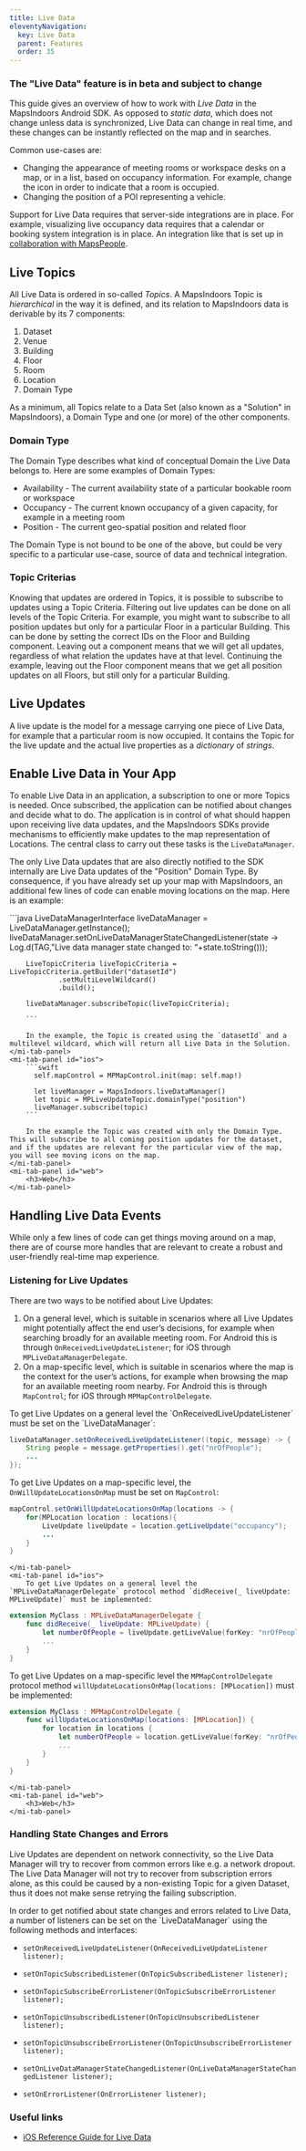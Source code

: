 ```yaml
---
title: Live Data
eleventyNavigation:
  key: Live Data
  parent: Features
  order: 35
---
```


### The "Live Data" feature is in beta and subject to change

This guide gives an overview of how to work with _Live Data_ in the MapsIndoors Android SDK. As opposed to _static data_, which does not change unless data is synchronized, Live Data can change in real time, and these changes can be instantly reflected on the map and in searches.

Common use-cases are:

- Changing the appearance of meeting rooms or workspace desks on a map, or in a list, based on occupancy information. For example, change the icon in order to indicate that a room is occupied.
- Changing the position of a POI representing a vehicle.

Support for Live Data requires that server-side integrations are in place. For example, visualizing live occupancy data requires that a calendar or booking system integration is in place. An integration like that is set up in [collaboration with MapsPeople](https://www.mapspeople.com/mapsindoors-integrations/).

## Live Topics

All Live Data is ordered in so-called _Topics_. A MapsIndoors Topic is _hierarchical_ in the way it is defined, and its relation to MapsIndoors data is derivable by its 7 components:

1. Dataset
1. Venue
1. Building
1. Floor
1. Room
1. Location
1. Domain Type

As a minimum, all Topics relate to a Data Set (also known as a "Solution" in MapsIndoors), a Domain Type and one (or more) of the other components.

### Domain Type

The Domain Type describes what kind of conceptual Domain the Live Data belongs to. Here are some examples of Domain Types:

- Availability - The current availability state of a particular bookable room or workspace
- Occupancy - The current known occupancy of a given capacity, for example in a meeting room
- Position - The current geo-spatial position and related floor

The Domain Type is not bound to be one of the above, but could be very specific to a particular use-case, source of data and technical integration.

### Topic Criterias

Knowing that updates are ordered in Topics, it is possible to subscribe to updates using a Topic Criteria. Filtering out live updates can be done on all levels of the Topic Criteria. For example, you might want to subscribe to all position updates but only for a particular Floor in a particular Building. This can be done by setting the correct IDs on the Floor and Building component. Leaving out a component means that we will get all updates, regardless of what relation the updates have at that level. Continuing the example, leaving out the Floor component means that we get all position updates on all Floors, but still only for a particular Building.

## Live Updates

A live update is the model for a message carrying one piece of Live Data, for example that a particular room is now occupied. It contains the Topic for the live update and the actual live properties as a _dictionary_ of _strings_.

## Enable Live Data in Your App

To enable Live Data in an application, a subscription to one or more Topics is needed. Once subscribed, the application can be notified about changes and decide what to do. The application is in control of what should happen upon receiving live data updates, and the MapsIndoors SDKs provide mechanisms to efficiently make updates to the map representation of Locations. The central class to carry out these tasks is the `LiveDataManager`.

The only Live Data updates that are also directly notified to the SDK internally are Live Data updates of the "Position" Domain Type. By consequence, if you have already set up your map with MapsIndoors, an additional few lines of code can enable moving locations on the map. Here is an example:

<mi-tabs>
    <mi-tab label="Android" tab-for="android"></mi-tab>
    <mi-tab label="iOS" tab-for="ios"></mi-tab>
    <mi-tab label="Web" tab-for="web"></mi-tab>
    <mi-tab-panel id="android">
        ```java
        LiveDataManagerInterface liveDataManager = LiveDataManager.getInstance();
        liveDataManager.setOnLiveDataManagerStateChangedListener(state -> Log.d(TAG,"Live data manager state changed to: “+state.toString()));

        LiveTopicCriteria liveTopicCriteria = LiveTopicCriteria.getBuilder("datasetId")
                .setMultiLevelWildcard()
                .build();

        liveDataManager.subscribeTopic(liveTopicCriteria);

        ```

        In the example, the Topic is created using the `datasetId` and a multilevel wildcard, which will return all Live Data in the Solution.
    </mi-tab-panel>
    <mi-tab-panel id="ios">
        ```swift
          self.mapControl = MPMapControl.init(map: self.map!)

          let liveManager = MapsIndoors.liveDataManager()
          let topic = MPLiveUpdateTopic.domainType("position")
          liveManager.subscribe(topic)
        ```

        In the example the Topic was created with only the Domain Type. This will subscribe to all coming position updates for the dataset, and if the updates are relevant for the particular view of the map, you will see moving icons on the map.
    </mi-tab-panel>
    <mi-tab-panel id="web">
        <h3>Web</h3>
    </mi-tab-panel>
</mi-tabs>

## Handling Live Data Events

While only a few lines of code can get things moving around on a map, there are of course more handles that are relevant to create a robust and user-friendly real-time map experience.

### Listening for Live Updates

There are two ways to be notified about Live Updates:

1. On a general level, which is suitable in scenarios where all Live Updates might potentially affect the end user’s decisions, for example when searching broadly for an available meeting room. For Android this is through `OnReceivedLiveUpdateListener`; for iOS through `MPLiveDataManagerDelegate`.
2. On a map-specific level, which is suitable in scenarios where the map is the context for the user’s actions, for example when browsing the map for an available meeting room nearby. For Android this is through `MapControl`; for iOS through `MPMapControlDelegate`.

<mi-tabs>
    <mi-tab label="Android" tab-for="android"></mi-tab>
    <mi-tab label="iOS" tab-for="ios"></mi-tab>
    <mi-tab label="Web" tab-for="web"></mi-tab>
    <mi-tab-panel id="android">
        To get Live Updates on a general level the `OnReceivedLiveUpdateListener` must be set on the `LiveDataManager`:

```java
liveDataManager.setOnReceivedLiveUpdateListener((topic, message) -> {
    String people = message.getProperties().get("nrOfPeople");
    ...
});
```

To get Live Updates on a map-specific level, the `OnWillUpdateLocationsOnMap` must be set on `MapControl`:

```java
mapControl.setOnWillUpdateLocationsOnMap(locations -> {
    for(MPLocation location : locations){
        LiveUpdate liveUpdate = location.getLiveUpdate("occupancy");
        ...
    }
}
```

    </mi-tab-panel>
    <mi-tab-panel id="ios">
        To get Live Updates on a general level the `MPLiveDataManagerDelegate` protocol method `didReceive(_ liveUpdate: MPLiveUpdate)` must be implemented:

```swift
extension MyClass : MPLiveDataManagerDelegate {
    func didReceive(_ liveUpdate: MPLiveUpdate) {
        let numberOfPeople = liveUpdate.getLiveValue(forKey: "nrOfPeople")
        ...
    }
}
```

To get Live Updates on a map-specific level the `MPMapControlDelegate` protocol method `willUpdateLocationsOnMap(locations: [MPLocation])` must be implemented:

```swift
extension MyClass : MPMapControlDelegate {
    func willUpdateLocationsOnMap(locations: [MPLocation]) {
        for location in locations {
            let numberOfPeople = location.getLiveValue(forKey: "nrOfPeople", domainType: "occupancy")
            ...
        }
    }
}
```

    </mi-tab-panel>
    <mi-tab-panel id="web">
        <h3>Web</h3>
    </mi-tab-panel>
</mi-tabs>

### Handling State Changes and Errors

Live Updates are dependent on network connectivity, so the Live Data Manager will try to recover from common errors like e.g. a network dropout. The Live Data Manager will not try to recover from subscription errors alone, as this could be caused by a non-existing Topic for a given Dataset, thus it does not make sense retrying the failing subscription.

<mi-tabs>
    <mi-tab label="Android" tab-for="android"></mi-tab>
    <mi-tab-panel id="android">
         In order to get notified about state changes and errors related to Live Data, a number of listeners can be set on the `LiveDataManager` using the following methods and interfaces:

- `setOnReceivedLiveUpdateListener(OnReceivedLiveUpdateListener listener);`
- `setOnTopicSubscribedListener(OnTopicSubscribedListener listener);`
- `setOnTopicSubscribeErrorListener(OnTopicSubscribeErrorListener listener);`
- `setOnTopicUnsubscribedListener(OnTopicUnsubscribedListener listener);`
- `setOnTopicUnsubscribeErrorListener(OnTopicUnsubscribeErrorListener listener);`
- `setOnLiveDataManagerStateChangedListener(OnLiveDataManagerStateChangedListener listener);`
- `setOnErrorListener(OnErrorListener listener);`

    </mi-tab-panel>

</mi-tabs>

### Useful links

- [iOS Reference Guide for Live Data](https://app.mapsindoors.com/mapsindoors/reference/ios/v3/interface_m_p_live_data_manager.html)
